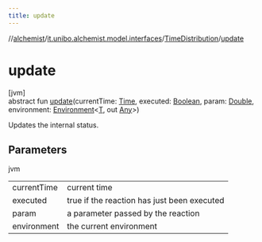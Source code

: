 ```yaml
---
title: update
---
```

//[alchemist](../../../index.html)/[it.unibo.alchemist.model.interfaces](../index.html)/[TimeDistribution](index.html)/[update](update.html)



# update



[jvm]\
abstract fun [update](update.html)(currentTime: [Time](../-time/index.html), executed: [Boolean](https://kotlinlang.org/api/latest/jvm/stdlib/kotlin/-boolean/index.html), param: [Double](https://kotlinlang.org/api/latest/jvm/stdlib/kotlin/-double/index.html), environment: [Environment](../-environment/index.html)<[T](../../it.unibo.alchemist.boundary.interfaces/-output-monitor/index.html), out [Any](https://kotlinlang.org/api/latest/jvm/stdlib/kotlin/-any/index.html)>)



Updates the internal status.



## Parameters


jvm

| | |
|---|---|
| currentTime | current time |
| executed | true if the reaction has just been executed |
| param | a parameter passed by the reaction |
| environment | the current environment |




